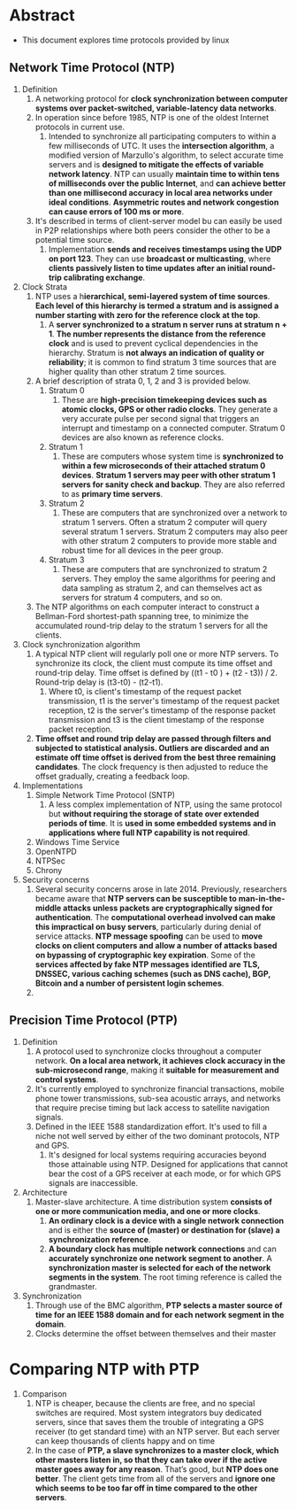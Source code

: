 # Abstract

- This document explores time protocols provided by linux

## Network Time Protocol (NTP)

1. Definition
   1. A networking protocol for **clock synchronization between computer systems over packet-switched, variable-latency data networks**.
   2. In operation since before 1985, NTP is one of the oldest Internet protocols in current use.
      1. Intended to synchronize all participating computers to within a few milliseconds of UTC. It uses the **intersection algorithm**, a modified version of Marzullo's algorithm, to select accurate time servers and is **designed to mitigate the effects of variable network latency**. NTP can usually **maintain time to within tens of milliseconds over the public Internet**, and **can achieve better than one millisecond accuracy in local area networks under ideal conditions**. **Asymmetric routes and network congestion can cause errors of 100 ms or more**.
   3. It's described in terms of client-server model bu can easily be used in P2P relationships where both peers consider the other to be a potential time source.
      1. Implementation **sends and receives timestamps using the UDP on port 123**. They can use **broadcast or multicasting**, where **clients passively listen to time updates after an initial round-trip calibrating exchange**.
2. Clock Strata
   1. NTP uses a h**ierarchical, semi-layered system of time sources**. **Each level of this hierarchy is termed a stratum and is assigned a number starting with zero for the reference clock at the top**.
      1. A **server synchronized to a stratum n server runs at stratum n + 1**. **The number represents the distance from the reference clock** and is used to prevent cyclical dependencies in the hierarchy. Stratum is **not always an indication of quality or reliability**; it is common to find stratum 3 time sources that are higher quality than other stratum 2 time sources.
   2. A brief description of strata 0, 1, 2 and 3 is provided below.
      1. Stratum 0
         1. These are **high-precision timekeeping devices such as atomic clocks, GPS or other radio clocks**. They generate a very accurate pulse per second signal that triggers an interrupt and timestamp on a connected computer. Stratum 0 devices are also known as reference clocks.
      2. Stratum 1
         1. These are computers whose system time is **synchronized to within a few microseconds of their attached stratum 0 devices**. **Stratum 1 servers may peer with other stratum 1 servers for sanity check and backup**. They are also referred to as **primary time servers**.
      3. Stratum 2
         1. These are computers that are synchronized over a network to stratum 1 servers. Often a stratum 2 computer will query several stratum 1 servers. Stratum 2 computers may also peer with other stratum 2 computers to provide more stable and robust time for all devices in the peer group.
      4. Stratum 3
         1. These are computers that are synchronized to stratum 2 servers. They employ the same algorithms for peering and data sampling as stratum 2, and can themselves act as servers for stratum 4 computers, and so on.
   3. The NTP algorithms on each computer interact to construct a Bellman-Ford shortest-path spanning tree, to minimize the accumulated round-trip delay to the stratum 1 servers for all the clients.
3. Clock synchronization algorithm
   1. A typical NTP client will regularly poll one or more NTP servers. To synchronize its clock, the client must compute its time offset and round-trip delay. Time offset is defined by ((t1 - t0 ) + (t2 - t3)) / 2. Round-trip delay is (t3-t0) - (t2-t1).
      1. Where t0, is client's timestamp of the request packet transmission, t1 is the server's timestamp of the request packet reception, t2 is the server's timestamp of the response packet transmission and t3 is the client timestamp of the response packet reception.
   2. **Time offset and round trip delay are passed through filters and subjected to statistical analysis. Outliers are discarded and an estimate off time offset is derived from the best three remaining candidates**. The clock frequency is then adjusted to reduce the offset gradually, creating a feedback loop.
4. Implementations
   1. Simple Network Time Protocol (SNTP)
      1. A less complex implementation of NTP, using the same protocol but **without requiring the storage of state over extended periods of time**. It is **used in some embedded systems and in applications where full NTP capability is not required**.
   2. Windows Time Service
   3. OpenNTPD
   4. NTPSec
   5. Chrony
5. Security concerns
   1. Several security concerns arose in late 2014. Previously, researchers became aware that **NTP servers can be susceptible to man-in-the-middle attacks unless packets are cryptographically signed for authentication**. The **computational overhead involved can make this impractical on busy servers**, particularly during denial of service attacks. **NTP message spoofing** can be used to **move clocks on client computers and allow a number of attacks based on bypassing of cryptographic key expiration**. Some of the **services affected by fake NTP messages identified are TLS, DNSSEC, various caching schemes (such as DNS cache), BGP, Bitcoin and a number of persistent login schemes**.
   2.

## Precision Time Protocol (PTP)

1. Definition
   1. A protocol used to synchronize clocks throughout a computer network. **On a local area network, it achieves clock accuracy in the sub-microsecond range**, making it **suitable for measurement and control systems**.
   2. It's currently employed to synchronize financial transactions, mobile phone tower transmissions, sub-sea acoustic arrays, and networks that require precise timing but lack access to satellite navigation signals.
   3. Defined in the IEEE 1588 standardization effort. It's used to fill a niche not well served by either of the two dominant protocols, NTP and GPS.
      1. It's designed for local systems requiring accuracies beyond those attainable using NTP. Designed for applications that cannot bear the cost of a GPS receiver at each mode, or for which GPS signals are inaccessible.
2. Architecture
   1. Master-slave architecture. A time distribution system **consists of one or more communication media, and one or more clocks**.
      1. **An ordinary clock is a device with a single network connection** and is either the **source of (master) or destination for (slave) a synchronization reference**.
      2. **A boundary clock has multiple network connections** and can **accurately synchronize one network segment to another**. A **synchronization master is selected for each of the network segments in the system**. The root timing reference is called the grandmaster.
3. Synchronization
   1. Through use of the BMC algorithm, **PTP selects a master source of time for an IEEE 1588 domain and for each network segment in the domain**.
   2. Clocks determine the offset between themselves and their master

# Comparing NTP with PTP

1. Comparison
   1. NTP is cheaper, because the clients are free, and no special switches are required. Most system integrators buy dedicated servers, since that saves them the trouble of integrating a GPS receiver (to get standard time) with an NTP server. But each server can keep thousands of clients happy and on time
   2. In the case of **PTP, a slave synchronizes to a master clock, which other masters listen in, so that they can take over if the active master goes away for any reason**. That’s good, but **NTP does one better**. The client gets time from all of the servers and **ignore one which seems to be too far off in time compared to the other servers**.
